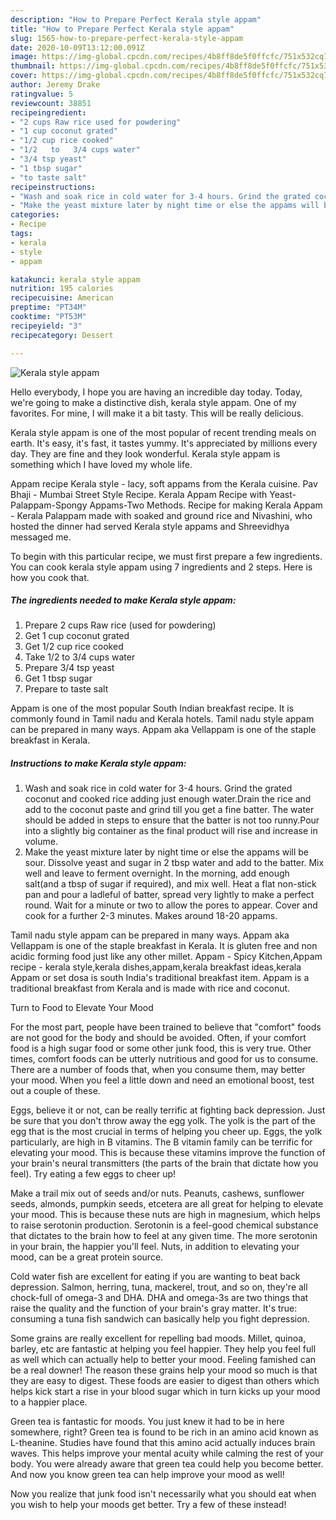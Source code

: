 ```yaml
---
description: "How to Prepare Perfect Kerala style appam"
title: "How to Prepare Perfect Kerala style appam"
slug: 1565-how-to-prepare-perfect-kerala-style-appam
date: 2020-10-09T13:12:00.091Z
image: https://img-global.cpcdn.com/recipes/4b8ff8de5f0ffcfc/751x532cq70/kerala-style-appam-recipe-main-photo.jpg
thumbnail: https://img-global.cpcdn.com/recipes/4b8ff8de5f0ffcfc/751x532cq70/kerala-style-appam-recipe-main-photo.jpg
cover: https://img-global.cpcdn.com/recipes/4b8ff8de5f0ffcfc/751x532cq70/kerala-style-appam-recipe-main-photo.jpg
author: Jeremy Drake
ratingvalue: 5
reviewcount: 38851
recipeingredient:
- "2 cups Raw rice used for powdering"
- "1 cup coconut grated"
- "1/2 cup rice cooked"
- "1/2   to   3/4 cups water"
- "3/4 tsp yeast"
- "1 tbsp sugar"
- "to taste salt"
recipeinstructions:
- "Wash and soak rice in cold water for 3-4 hours. Grind the grated coconut and cooked rice adding just enough water.Drain the rice and add to the coconut paste and grind till you get a fine batter. The water should be added in steps to ensure that the batter is not too runny.Pour into a slightly big container as the final product will rise and increase in volume."
- "Make the yeast mixture later by night time or else the appams will be sour. Dissolve yeast and sugar in 2 tbsp water and add to the batter. Mix well and leave to ferment overnight. In the morning, add enough salt(and a tbsp of sugar if required), and mix well. Heat a flat non-stick pan and pour a ladleful of batter, spread very lightly to make a perfect round. Wait for a minute or two to allow the pores to appear. Cover and cook for a further 2-3 minutes. Makes around 18-20 appams."
categories:
- Recipe
tags:
- kerala
- style
- appam

katakunci: kerala style appam 
nutrition: 195 calories
recipecuisine: American
preptime: "PT34M"
cooktime: "PT53M"
recipeyield: "3"
recipecategory: Dessert

---
```



![Kerala style appam](https://img-global.cpcdn.com/recipes/4b8ff8de5f0ffcfc/751x532cq70/kerala-style-appam-recipe-main-photo.jpg)

Hello everybody, I hope you are having an incredible day today. Today, we're going to make a distinctive dish, kerala style appam. One of my favorites. For mine, I will make it a bit tasty. This will be really delicious.

Kerala style appam is one of the most popular of recent trending meals on earth. It's easy, it's fast, it tastes yummy. It's appreciated by millions every day. They are fine and they look wonderful. Kerala style appam is something which I have loved my whole life.

Appam recipe Kerala style - lacy, soft appams from the Kerala cuisine. Pav Bhaji - Mumbai Street Style Recipe. Kerala Appam Recipe with Yeast-Palappam-Spongy Appams-Two Methods. Recipe for making Kerala Appam - Kerala Palappam made with soaked and ground rice and Nivashini, who hosted the dinner had served Kerala style appams and Shreevidhya messaged me.


To begin with this particular recipe, we must first prepare a few ingredients. You can cook kerala style appam using 7 ingredients and 2 steps. Here is how you cook that.

<!--inarticleads1-->

##### The ingredients needed to make Kerala style appam:

1. Prepare 2 cups Raw rice (used for powdering)
1. Get 1 cup coconut grated
1. Get 1/2 cup rice cooked
1. Take 1/2   to   3/4 cups water
1. Prepare 3/4 tsp yeast
1. Get 1 tbsp sugar
1. Prepare to taste salt


Appam is one of the most popular South Indian breakfast recipe. It is commonly found in Tamil nadu and Kerala hotels. Tamil nadu style appam can be prepared in many ways. Appam aka Vellappam is one of the staple breakfast in Kerala. 

<!--inarticleads2-->

##### Instructions to make Kerala style appam:

1. Wash and soak rice in cold water for 3-4 hours. Grind the grated coconut and cooked rice adding just enough water.Drain the rice and add to the coconut paste and grind till you get a fine batter. The water should be added in steps to ensure that the batter is not too runny.Pour into a slightly big container as the final product will rise and increase in volume.
1. Make the yeast mixture later by night time or else the appams will be sour. Dissolve yeast and sugar in 2 tbsp water and add to the batter. Mix well and leave to ferment overnight. In the morning, add enough salt(and a tbsp of sugar if required), and mix well. Heat a flat non-stick pan and pour a ladleful of batter, spread very lightly to make a perfect round. Wait for a minute or two to allow the pores to appear. Cover and cook for a further 2-3 minutes. Makes around 18-20 appams.


Tamil nadu style appam can be prepared in many ways. Appam aka Vellappam is one of the staple breakfast in Kerala. It is gluten free and non acidic forming food just like any other millet. Appam - Spicy Kitchen,Appam recipe - kerala style,kerala dishes,appam,kerala breakfast ideas,kerala Appam or set dosa is south India&#39;s traditional breakfast item. Appam is a traditional breakfast from Kerala and is made with rice and coconut. 

Turn to Food to Elevate Your Mood


For the most part, people have been trained to believe that "comfort" foods are not good for the body and should be avoided. Often, if your comfort food is a high sugar food or some other junk food, this is very true. Other times, comfort foods can be utterly nutritious and good for us to consume. There are a number of foods that, when you consume them, may better your mood. When you feel a little down and need an emotional boost, test out a couple of these.

Eggs, believe it or not, can be really terrific at fighting back depression. Just be sure that you don't throw away the egg yolk. The yolk is the part of the egg that is the most crucial in terms of helping you cheer up. Eggs, the yolk particularly, are high in B vitamins. The B vitamin family can be terrific for elevating your mood. This is because these vitamins improve the function of your brain's neural transmitters (the parts of the brain that dictate how you feel). Try eating a few eggs to cheer up!

Make a trail mix out of seeds and/or nuts. Peanuts, cashews, sunflower seeds, almonds, pumpkin seeds, etcetera are all great for helping to elevate your mood. This is because these nuts are high in magnesium, which helps to raise serotonin production. Serotonin is a feel-good chemical substance that dictates to the brain how to feel at any given time. The more serotonin in your brain, the happier you'll feel. Nuts, in addition to elevating your mood, can be a great protein source.

Cold water fish are excellent for eating if you are wanting to beat back depression. Salmon, herring, tuna, mackerel, trout, and so on, they're all chock-full of omega-3 and DHA. DHA and omega-3s are two things that raise the quality and the function of your brain's gray matter. It's true: consuming a tuna fish sandwich can basically help you fight depression. 

Some grains are really excellent for repelling bad moods. Millet, quinoa, barley, etc are fantastic at helping you feel happier. They help you feel full as well which can actually help to better your mood. Feeling famished can be a real downer! The reason these grains help your mood so much is that they are easy to digest. These foods are easier to digest than others which helps kick start a rise in your blood sugar which in turn kicks up your mood to a happier place.

Green tea is fantastic for moods. You just knew it had to be in here somewhere, right? Green tea is found to be rich in an amino acid known as L-theanine. Studies have found that this amino acid actually induces brain waves. This helps improve your mental acuity while calming the rest of your body. You were already aware that green tea could help you become better. And now you know green tea can help improve your mood as well!

Now you realize that junk food isn't necessarily what you should eat when you wish to help your moods get better. Try a few of these instead!

